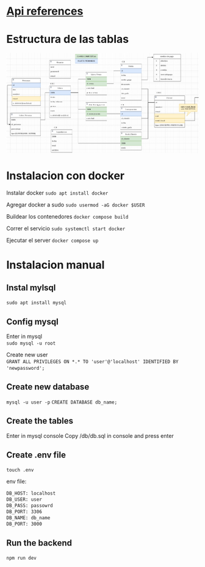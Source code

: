 # [Api references](./api.md)

# Estructura de las tablas
![Alt text](./Tablas.png)

# Instalacion con docker
Instalar docker
`sudo apt install docker`

Agregar docker a sudo
`sudo usermod -aG docker $USER`

Buildear los contenedores
`docker compose build`

Correr el servicio
`sudo systemctl start docker`

Ejecutar el server
`docker compose up`

# Instalacion manual

## Instal mylsql ##
`sudo apt install mysql`

## Config mysql ##

Enter in mysql  
`
sudo mysql -u root  
`

Create new user  
`
GRANT ALL PRIVILEGES ON *.* TO 'user'@'localhost' IDENTIFIED BY 'newpassword';
`

## Create new database ##
`
mysql -u user -p
`
`
CREATE DATABASE db_name;
`

## Create the tables ##
Enter in mysql console
Copy /db/db.sql in console and press enter


## Create .env file ##

`
touch .env
`

env file:  
```
DB_HOST: localhost
DB_USER: user  
DB_PASS: passowrd  
DB_PORT: 3306  
DB_NAME: db_name  
DB_PORT: 3000
```

## Run the backend
`npm run dev`
